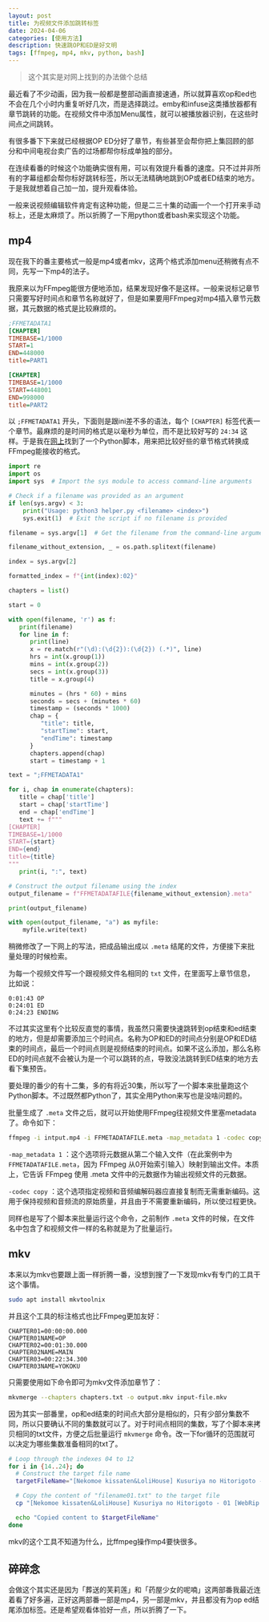 ```yaml
---
layout: post
title: 为视频文件添加跳转标签
date: 2024-04-06
categories: [使用方法]
description: 快速跳OP和ED是好文明
tags: [ffmpeg, mp4, mkv, python, bash]
---
```


> 这个其实是对网上找到的办法做个总结

最近看了不少动画，因为我一般都是整部动画直接速通，所以就算喜欢op和ed也不会在几个小时内重复听好几次，而是选择跳过。emby和infuse这类播放器都有章节跳转的功能。在视频文件中添加Menu属性，就可以被播放器识别，在这些时间点之间跳转。

有很多番下下来就已经根据OP ED分好了章节，有些甚至会帮你把上集回顾的部分和中间电视台卖广告的过场都帮你标成单独的部分。

在连续看番的时候这个功能确实很有用，可以有效提升看番的速度。只不过并非所有的字幕组都会帮你标好跳转标签，所以无法精确地跳到OP或者ED结束的地方。于是我就想着自己加一加，提升观看体验。

一般来说视频编辑软件肯定有这种功能，但是二三十集的动画一个一个打开来手动标上，还是太麻烦了。所以折腾了一下用python或者bash来实现这个功能。

## mp4

现在我下的番主要格式一般是mp4或者mkv，这两个格式添加menu还稍微有点不同，先写一下mp4的法子。

我原来以为FFmpeg能很方便地添加，结果发现好像不是这样。一般来说标记章节只需要写好时间点和章节名称就好了，但是如果要用FFmpeg对mp4插入章节元数据，其元数据的格式是比较麻烦的。

```ini
;FFMETADATA1
[CHAPTER]
TIMEBASE=1/1000
START=1
END=448000
title=PART1

[CHAPTER]
TIMEBASE=1/1000
START=448001
END=998000
title=PART2
```

以 `;FFMETADATA1` 开头，下面则是跟ini差不多的语法，每个 `[CHAPTER]` 标签代表一个章节。最麻烦的是时间的格式是以毫秒为单位，而不是比较好写的 `24:34` 这样。于是我在[网上](https://ikyle.me/blog/2020/add-mp4-chapters-ffmpeg)找到了一个Python脚本，用来把比较好些的章节格式转换成FFmpeg能接收的格式。

```python
import re
import os
import sys  # Import the sys module to access command-line arguments

# Check if a filename was provided as an argument
if len(sys.argv) < 3:
    print("Usage: python3 helper.py <filename> <index>")
    sys.exit(1)  # Exit the script if no filename is provided

filename = sys.argv[1]  # Get the filename from the command-line arguments

filename_without_extension, _ = os.path.splitext(filename)

index = sys.argv[2]

formatted_index = f"{int(index):02}"

chapters = list()

start = 0

with open(filename, 'r') as f:
   print(filename)
   for line in f:
      print(line)
      x = re.match(r"(\d):(\d{2}):(\d{2}) (.*)", line)
      hrs = int(x.group(1))
      mins = int(x.group(2))
      secs = int(x.group(3))
      title = x.group(4)

      minutes = (hrs * 60) + mins
      seconds = secs + (minutes * 60)
      timestamp = (seconds * 1000)
      chap = {
         "title": title,
         "startTime": start,
         "endTime": timestamp
      }
      chapters.append(chap)
      start = timestamp + 1

text = ";FFMETADATA1"

for i, chap in enumerate(chapters):
   title = chap['title']
   start = chap['startTime']
   end = chap['endTime']
   text += f"""
[CHAPTER]
TIMEBASE=1/1000
START={start}
END={end}
title={title}
"""
   print(i, ":", text)

# Construct the output filename using the index
output_filename = f"FFMETADATAFILE{filename_without_extension}.meta"

print(output_filename)

with open(output_filename, "a") as myfile:
    myfile.write(text)
```

稍微修改了一下网上的写法，把成品输出成以 `.meta` 结尾的文件，方便接下来批量处理的时候检索。

为每一个视频文件写一个跟视频文件名相同的 `txt` 文件，在里面写上章节信息，比如说：

```
0:01:43 OP
0:24:01 ED
0:24:23 ENDING
```

不过其实这里有个比较反直觉的事情，我虽然只需要快速跳转到op结束和ed结束的地方，但是却需要添加三个时间点。名称为OP和ED的时间点分别是OP和ED结束的时间点，最后一个时间点则是视频结束的时间点。如果不这么添加，那么名称ED的时间点就不会被认为是一个可以跳转的点，导致没法跳转到ED结束的地方去看下集预告。

要处理的番少的有十二集，多的有将近30集，所以写了一个脚本来批量跑这个Python脚本。不过既然都Python了，其实全用Python来写也是没啥问题的。

批量生成了 `.meta` 文件之后，就可以开始使用FFmpeg往视频文件里塞metadata了。命令如下：

```bash
ffmpeg -i intput.mp4 -i FFMETADATAFILE.meta -map_metadata 1 -codec copy output.mp4
```

`-map_metadata 1` ：这个选项将元数据从第二个输入文件（在此案例中为 `FFMETADATAFILE.meta`，因为 FFmpeg 从0开始索引输入）映射到输出文件。本质上，它告诉 FFmpeg 使用 .meta 文件中的元数据作为输出视频文件的元数据。

`-codec copy` ：这个选项指定视频和音频编解码器应直接复制而无需重新编码。这用于保持视频和音频流的原始质量，并且由于不需要重新编码，所以使过程更快。

同样也是写了个脚本来批量运行这个命令，之前制作 `.meta` 文件的时候，在文件名中包含了和视频文件一样的名称就是为了批量运行。

## mkv

本来以为mkv也要跟上面一样折腾一番，没想到搜了一下发现mkv有专门的工具干这个事情。

```bash
sudo apt install mkvtoolnix
```

并且这个工具的标注格式也比FFmpeg更加友好：

```plan
CHAPTER01=00:00:00.000
CHAPTER01NAME=OP
CHAPTER02=00:01:30.000
CHAPTER02NAME=MAIN
CHAPTER03=00:22:34.300
CHAPTER03NAME=YOKOKU
```

只需要使用如下命令即可为mkv文件添加章节了：

```bash
mkvmerge --chapters chapters.txt -o output.mkv input-file.mkv
```

因为其实一部番里，op和ed结束的时间点大部分是相似的，只有少部分集数不同，所以只要确认不同的集数就可以了。对于时间点相同的集数，写了个脚本来拷贝相同的txt文件，方便之后批量运行 `mkvmerge` 命令。改一下for循环的范围就可以决定为哪些集数准备相同的txt了。

```bash
# Loop through the indexes 04 to 12
for i in {14..24}; do
  # Construct the target file name
  targetFileName="[Nekomoe kissaten&LoliHouse] Kusuriya no Hitorigoto - ${i} [WebRip 1080p HEVC-10bit AAC ASSx2].txt"

  # Copy the content of "filename01.txt" to the target file
  cp "[Nekomoe kissaten&LoliHouse] Kusuriya no Hitorigoto - 01 [WebRip 1080p HEVC-10bit AAC ASSx2].txt" "$targetFileName"

  echo "Copied content to $targetFileName"
done
```

mkv的这个工具不知道为什么，比ffmpeg操作mp4要快很多。

## 碎碎念

会做这个其实还是因为「葬送的芙莉莲」和「药屋少女的呢喃」这两部番我最近连着看了好多遍，正好这两部番一部是mp4，另一部是mkv，并且都没有为op ed结尾添加标签。还是希望观看体验好一点，所以折腾了一下。
